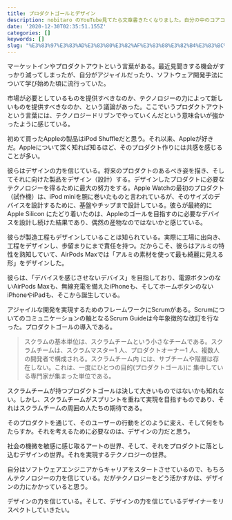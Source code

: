 ```yaml
---
title: プロダクトゴールとデザイン
description: nobitaro のYouTube見てたら文章書きたくなりました。自分の中のコアコンピタンスが出てきちゃうのは止められないなぁと思いました。
date: '2020-12-30T02:35:51.155Z'
categories: []
keywords: []
slug: "%E3%83%97%E3%83%AD%E3%83%80%E3%82%AF%E3%83%88%E3%82%B4%E3%83%BC%E3%83%AB%E3%81%A8%E3%83%87%E3%82%B6%E3%82%A4%E3%83%B3"
---
```

マーケットインやプロダクトアウトという言葉がある。最近見聞きする機会がすっかり減ってしまったが、自分がアジャイルだったり、ソフトウェア開発手法について学び始めた頃に流行っていた。

市場が必要としているものを提供すべきなのか、テクノロジーの力によって新しいものを提供すべきなのか、という議論があった。ここでいうプロダクトアウトという言葉には、テクノロジードリブンでやっていくんだという意味合いが強かったように感じている。

初めて買ったAppleの製品はiPod Shuffleだと思う。それ以来、Appleが好きだ。Appleについて深く知れば知るほど、そのプロダクト作りには共感を感じることが多い。

彼らはデザインの力を信じている。将来のプロダクトのあるべき姿を描き、そしてそれに向けた製品をデザイン（設計）する。デザインしたプロダクトに必要なテクノロジーを得るために最大の努力をする。Apple Watchの最初のプロダクト（試作機）は、iPod miniを腕に巻いたものと言われているが、そのサイズのデバイスを設計するために、基盤やチップまで設計している。彼らが最終的にApple Silicon にたどり着いたのは、Appleのゴールを目指すのに必要なデバイスを設計し続けた結果であり、偶然の産物なのではないかと感じている。

彼らが製造工程もデザインしていることは知られている。実際に工場に出向き、工程をデザインし、歩留まりにまで責任を持つ。だからこそ、彼らはアルミの特性を熟知していて、AirPods Maxでは「アルミの素材を使って最も綺麗に見える形」をデザインした。

彼らは、「デバイスを感じさせないデバイス」を目指しており、電源ボタンのないAirPods Maxも、無線充電を備えたiPhoneも、そしてホームボタンのないiPhoneやiPadも、そこから誕生している。

アジャイルな開発を実現するためのフレームワークにScrumがある。Scrumについてのコミュニケーションの軸となるScrum Guideは今年象徴的な改訂を行なった。プロダクトゴールの導入である。

> スクラムの基本単位は、スクラムチームという小さなチームである。スクラムチームは、スクラムマスター1 人、プロダクトオーナー1 人、複数人の開発者で構成される。スクラムチーム内 には、サブチームや階層は存在しない。これは、一度にひとつの目的(プロダクトゴール)に 集中している専門家が集まった単位である。

スクラムチームが持つプロダクトゴールは決して大きいものではないかも知れない。しかし、スクラムチームがスプリントを重ねて実現を目指すものであり、それはスクラムチームの周囲の人たちの期待である。

そのプロダクトを通じて、そのユーザーの行動をどのように変え、そして何をもたらすか。それを考えるために必要なのは、デザインの力だと思う。

社会の機微を敏感に感じ取るアートの世界、そして、それをプロダクトに落とし込むデザインの世界。それを実現するテクノロジーの世界。

自分はソフトウェアエンジニアからキャリアをスタートさせているので、もちろんテクノロジーの力を信じている。だがテクノロジーをどう活かすかは、デザインの力にかかっていると思う。

デザインの力を信じている。そして、デザインの力を信じているデザイナーをリスペクトしていきたい。